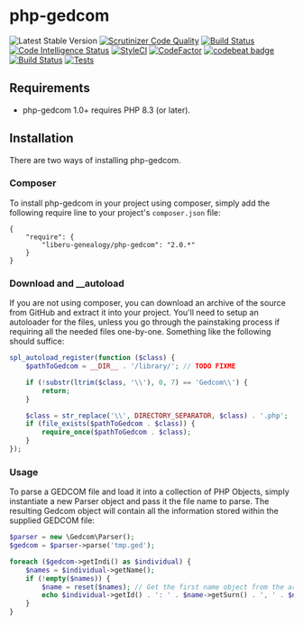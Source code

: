 # php-gedcom
 ![Latest Stable Version](https://img.shields.io/github/release/familytree365/php-gedcom.svg)
[![Scrutinizer Code Quality](https://scrutinizer-ci.com/g/familytree365/php-gedcom/badges/quality-score.png?b=master)](https://scrutinizer-ci.com/g/familytree365/php-gedcom/?branch=master)
[![Build Status](https://scrutinizer-ci.com/g/familytree365/php-gedcom/badges/build.png?b=master)](https://scrutinizer-ci.com/g/familytree365/php-gedcom/build-status/master)
[![Code Intelligence Status](https://scrutinizer-ci.com/g/laravel-liberu/php-gedcom/badges/code-intelligence.svg?b=main)](https://scrutinizer-ci.com/code-intelligence)
[![StyleCI](https://github.styleci.io/repos/262784020/shield?branch=master)](https://github.styleci.io/repos/262784020)
[![CodeFactor](https://www.codefactor.io/repository/github/familytree365/php-gedcom/badge/master)](https://www.codefactor.io/repository/github/familytree365/php-gedcom/overview/master)
[![codebeat badge](https://codebeat.co/badges/911f9e33-212a-4dfa-a860-751cdbbacff7)](https://codebeat.co/projects/github-com-modularphp-gedcom-php-gedcom-master)
[![Build Status](https://travis-ci.org/familytree365/php-gedcom.svg?branch=master)](https://travis-ci.org/familytree365/php-gedcom)
[![Tests](https://github.com/familytree365/php-gedcom/actions/workflows/run-tests.yml/badge.svg)](https://github.com/familytree365/php-gedcom/actions/workflows/run-tests.yml)




## Requirements

* php-gedcom 1.0+ requires PHP 8.3 (or later).

## Installation

There are two ways of installing php-gedcom.

### Composer

To install php-gedcom in your project using composer, simply add the following require line to your project's `composer.json` file:

    {
        "require": {
            "liberu-genealogy/php-gedcom": "2.0.*"
        }
    }

### Download and __autoload

If you are not using composer, you can download an archive of the source from GitHub and extract it into your project. You'll need to setup an autoloader for the files, unless you go through the painstaking process if requiring all the needed files one-by-one. Something like the following should suffice:

```php
spl_autoload_register(function ($class) {
    $pathToGedcom = __DIR__ . '/library/'; // TODO FIXME

    if (!substr(ltrim($class, '\\'), 0, 7) == 'Gedcom\\') {
        return;
    }

    $class = str_replace('\\', DIRECTORY_SEPARATOR, $class) . '.php';
    if (file_exists($pathToGedcom . $class)) {
        require_once($pathToGedcom . $class);
    }
});
```

### Usage

To parse a GEDCOM file and load it into a collection of PHP Objects, simply instantiate a new Parser object and pass it the file name to parse. The resulting Gedcom object will contain all the information stored within the supplied GEDCOM file:

```php
$parser = new \Gedcom\Parser();
$gedcom = $parser->parse('tmp.ged');

foreach ($gedcom->getIndi() as $individual) {
    $names = $individual->getName();
    if (!empty($names)) {
        $name = reset($names); // Get the first name object from the array
        echo $individual->getId() . ': ' . $name->getSurn() . ', ' . $name->getGivn() . PHP_EOL;
    }
}
```
